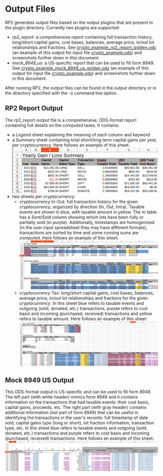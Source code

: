 # Output Files
RP2 generates output files based on the output plugins that are present in the plugin directory. Currently two plugins are supported:
* *rp2_report*: a comprehensive report containing full transaction history, long/short capital gains, cost bases, balances, average price, in/out lot relationships and fractions. See [crypto_example_rp2_report_golden.ods](../input/golden/crypto_example_rp2_report_golden.ods) (an example of this output for input file [crypto_example.ods](../input/crypto_example.ods)) and screenshots further down in this document.
* *mock_8949_us*: a US-specific report that can be used to fill form 8949. See [crypto_example_mock_8949_us_golden.ods](input/golden/crypto_example_mock_8949_us_golden.ods) (an example of this output for input file [crypto_example.ods](../input/crypto_example.ods)) and screenshots further down in this document.

After running RP2, the output files can be found in the output directory or in the directory specified with the -o command line option.

## RP2 Report Output
The rp2_report output file is a comprehensive, ODS-format report containing full details on the computed taxes. It contains:
* a *Legend* sheet explaining the meaning of each column and keyword
* a *Summary* sheet containing total short/long term capital gains per year, per cryptocurrency. Here follows an example of this sheet: ![RP2 report summary example](images/rp2_report_output_summary.png)
* two sheets per cryptocurrency:
  * *cryptocurrency* In-Out: full transaction history for the given *cryptocurrency*, organized by direction (In, Out, Intra). Taxable events are shown in blue, with taxable amount in yellow. The *In* table has a *Sent/Sold* column showing which lots have been fully or partially sold (in purple). Additionally, timestamps are homogenized (in the user input spreadsheet they may have different formats), transactions are sorted by time and some running sums are computed. Here follows an example of this sheet: ![RP2 report in-out example](images/rp2_report_output_in_out.png)
  * *cryptocurrency* Tax: long/short capital gains, cost bases, balances, average price, in/out lot relationships and fractions for the given *cryptocurrency*. In this sheet blue refers to taxable events and outgoing (sold, donated, etc.) transactions, purple refers to cost basis and incoming (purchased, received) transactions and yellow refers to taxable amount. Here follows an example of this sheet: ![RP2 report tax example](images/rp2_report_output_tax.png)

## Mock 8949 US Output
This ODS-format output is US-specific and can be used to fill form 8949. The left part (with white header) mimics form 8949 and it contains information on the transactions that had taxable events: their cost basis, capital gains, proceeds, etc. The right part (with gray header) contains additional information (not part of form 8949) that can be useful in identifying the transactions in the user's records: full timestamp of date sold, capital gains type (long or short), lot fraction information, transaction type, etc. In this sheet blue refers to taxable events and outgoing (sold, donated, etc.) transactions and purple refers to cost basis and incoming (purchased, received) transactions. Here follows an example of this sheet: ![mock 8949 us output](images/mock_8949_us_output.png)

